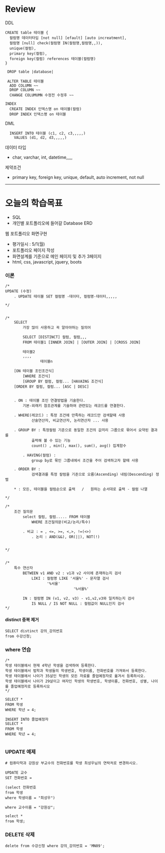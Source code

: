 # Review
DDL
```
CREATE table 테이블 {
  컬럼명 데이터타입 [not null] [efault] [auto increatment],
  컬럼명 [null] check(컬럼명 IN(컬럼명,컬럼명,,)),
  unique(컬럼),
  primary key(컬럼),
  foreign key(컬럼) references 테이블(컬럼명)
}

 DROP table |database|
 
 ALTER TABLE 테이블
  ADD COLUMN ~~
  DROP COLUMN ~~
  CHANGE COLUMUMN 수정전 수정후 ~~
  
INDEX
  CREATE INDEX 인덱스명 on 테이블(컬럼)
  DROP INDEX 인덱스명 on 테이블
```

DML
```
  INSERT INTO 테이블 (c1, c2, c3,,,,,)
    VALUES (d1, d2, d3,,,,,)
```

데이터 타입
- char, varchar, int, datetime,,,,,

제약조건
- primary key, foreign key, unique, default, auto increment, not null


-----------------------------------------------------------------------------------------------

# 오늘의 학습목표
- SQL
- 개인별 포트폴리오에 들어갈 Database ERD


웹 포트폴리오 화면구현
- 평가일시 : 5/1(월)
- 포트폴리오 페이지 작성
- 화면설계를 기준으로 메인 페이지 및 추가 3페이지
- html, css, javascript, jquery, boots



### 이론
```
/*
UPDATE (수정)
	. UPDATE 테이블 SET 컬럼명 -데이터, 컬럼명-데이터,,,,,

*/


/*
	SELECT
		가장 많이 사용하고 꼭 알아야하는 질의어
        
        SELECT [DISTINCT] 컬럼, 컬럼,,,
		FROM 테이블1 [INNER JOIN] | [OUTER JOIN] | [CROSS JOIN]
            
		테이블2
		,,,,
                테이블n
                
	[ON 테이블 조인조건식]
        [WHERE 조건식]
        [GROUP BY 컬럼, 컬럼... [HAVAING 조건식]
	[ORDER BY 컬럼, 컬럼... [ASC | DESC]
        
        
	. ON : 테이블 조인 연결방법을 기술한다.
		기본-외래키 참조관계를 기술하여 관련있는 레코드를 연결한다.
            
	. WHERE(레코드) : 특정 조건에 만족하는 레코드만 검색할때 사용
			산술연산자, 비교연산자, 논리연산자 ... 사용
                
 	. GROUP BY : 특정컬럼 기준으로 동일한 조건의 값끼리 그룹으로 묶어서 요약된 결과를
			출력해 볼 수 있는 기능
			count() , min(), max(), sum(), avg() 집계함수
	
        . HAVING(컬럼) :
			group by로 묶인 그룹내에서 조건을 주어 검색하고자 할때 사용
			
	. ORDER BY :
			검색결과를 특정 칼럼을 기준으로 오름(Ascending) 내림(Descending) 정렬
                
	* : 모든, 테이블을 컬럼순으로 출력	/	원하는 순서대로 출력 - 컬럼 나열
				
*/

/*
	조건 질의문
		select 컬럼, 컬럼..... FROM 테이블
			WHERE 조건질의문(비교/논리/특수)
            
		. 비교 : = , <=, >=, <,>, !=(<>)
        	. 논리 : AND(&&), OR(||), NOT(!)


*/


/* 
	특수 연산자
		BETWEEN v1 AND v2 : v1과 v2 사이에 존재하는지 검사
        	LIKI : 컬럼명 LIKE '서울%' - 문자열 검사
				   '%서울'
                	           '%서울%'
                           
		IN : 컬럼명 IN (v1, v2, v3) - v1,v2,v3와 일치하는지 검사
        	IS NULL / IS NOT NULL : 컬럼값이 NULL인지 검사
*/

```

#### distinct 중복 제거 
```
SELECT distinct 강의_강의번호
from 수강신청;
```

### where 연습
```mysql
/*
학생 테이블에서 현재 4학년 학생을 검색하여 등록한다.
학생 테이블에서 법학과 학생들의 학생번호, 학생이름, 전화번호를 가져와서 등록한다.
학생 테이블에서 나이가 35살인 학생의 모든 자료를 졸업예정자로 옮겨서 등록하시오.
학생 테이블에서 나이가 29살이고 여자인 학생의 학생번호, 학생이름, 전화번호, 성별, 나이를 졸업예정자로 등록하시오
*/

SELECT *
FROM 학생
WHERE 학년 = 4;

INSERT INTO 졸업예정자
SELECT *
FROM 학생
WHERE 학년 = 4;


```

### UPDATE 예제
```mysql
# 컴퓨타학과 강원상 부교수의 전화번호를 학생 최성우님의 연락처로 변경하시오.

UPDATE 교수
SET 전화번호 =

(select 전화번호
from 학생
where 학생이름 = "최성우")

where 교수이름 = "강원상";

select *
from 학생;
```

### DELETE 삭제
```mysql
delete from 수강신청 where 강의_강의번호 = 'MN09';
```

